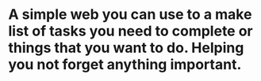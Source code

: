 # A simple web you can use to a make list of tasks you need to complete or things that you want to do. Helping you not forget anything important.
